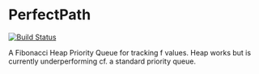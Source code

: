 # PerfectPath
[![Build Status](https://travis-ci.org/valantonini/PerfectPath.svg?branch=master)](https://travis-ci.org/valantonini/PerfectPath)

A Fibonacci Heap Priority Queue for tracking f values. Heap works but is currently underperforming cf. a standard priority queue.
